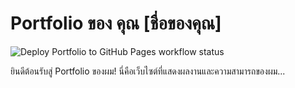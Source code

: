 # Portfolio ของ คุณ [ชื่อของคุณ]

![Deploy Portfolio to GitHub Pages workflow status](https://github.com/MyExamKrirkkraiwan/simple-portfolio/actions/workflows/deploy.yml/badge.svg)

ยินดีต้อนรับสู่ Portfolio ของผม! นี่คือเว็บไซต์ที่แสดงผลงานและความสามารถของผม...
